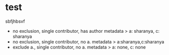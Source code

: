 # test
sbfjhbsvf
   + no exclusion, single contributor, has author metadata > a: sharanya, c: sharanya
   + no exclusion, single contributor, no a. metadata > a:sharanya,c:sharanya
   + exclude a., single contributor, no a. metadata > a: none, c: none
